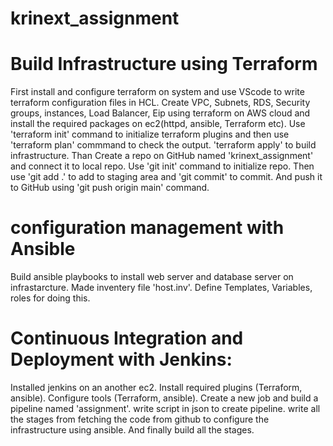 # krinext_assignment

# Build Infrastructure using Terraform
First install and configure terraform on system and use VScode to write terraform configuration files in HCL.
Create VPC, Subnets, RDS, Security groups, instances, Load Balancer, Eip using terraform on AWS cloud and install the required packages on ec2(httpd, ansible, Terraform etc).
Use 'terraform init' command to initialize terraform plugins and then use 'terraform plan' commmand to check the output.
'terraform apply' to build infrastructure.
Than Create a repo on GitHub named 'krinext_assignment' and connect it to local repo.
Use 'git init' command to initialize repo.
Then use 'git add .' to add to staging area and 'git commit' to commit.
And push it to GitHub using 'git push origin main' command.

# configuration management with Ansible
Build ansible playbooks to install web server and database server on infrastarcture.
Made inventery file 'host.inv'.
Define Templates, Variables, roles for doing this.

# Continuous Integration and Deployment with Jenkins:
Installed jenkins on an another ec2.
Install required plugins (Terraform, ansible).
Configure tools (Terraform, ansible).
Create a new job and build a pipeline named 'assignment'.
write script in json to create pipeline.
write all the stages from fetching the code from github to configure the infrastructure using ansible.
And finally build all the stages.
